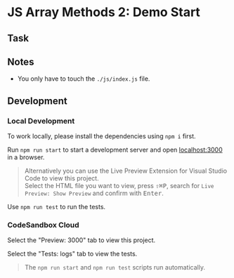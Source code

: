 # JS Array Methods 2: Demo Start

<!--

Describe the exercise in a few sentences. E.g.:

This challenge offers a simple form with three input fields. Let's make it interactive with JS!

-->

## Task

<!--

Explaining the task in detail. E.g.:

Use JavaScript to react to the form submission.

Log all form data (in object form) into the console in the submit event handler.

You can use the following hints as guideline:

- Hint 1
- Hint 2
- ...

Switch to the  `./js/index.js`  file and make something great happen!

-->

## Notes

- You only have to touch the `./js/index.js` file.

## Development

### Local Development

To work locally, please install the dependencies using `npm i` first.

Run `npm run start` to start a development server and open [localhost:3000](http://localhost:3000) in a browser.

> Alternatively you can use the Live Preview Extension for Visual Studio Code to view this project.  
> Select the HTML file you want to view, press <kbd>⇧</kbd><kbd>⌘</kbd><kbd>P</kbd>, search for `Live Preview: Show Preview` and confirm with <kbd>Enter</kbd>.

Use `npm run test` to run the tests.

### CodeSandbox Cloud

Select the "Preview: 3000" tab to view this project.

Select the "Tests: logs" tab to view the tests.

> The `npm run start` and `npm run test` scripts run automatically.
